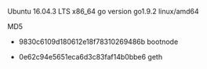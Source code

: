 Ubuntu 16.04.3 LTS x86_64
go version go1.9.2 linux/amd64

MD5
- 9830c6109d180612e18f78310269486b  bootnode

- 0e62c94e5651eca6d3c83faf14b0bbe6  geth
